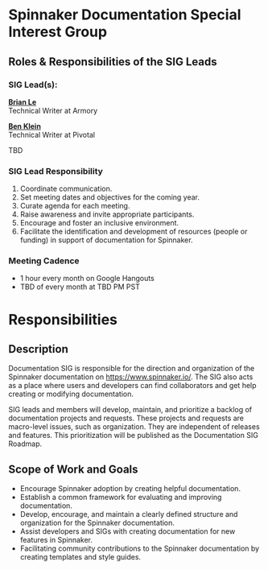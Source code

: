 # Spinnaker Documentation Special Interest Group

## Roles & Responsibilities of the SIG Leads

### SIG Lead(s):

**[Brian Le](https://github.com/brian-armory)**  
Technical Writer at Armory

**[Ben Klein](https://github.com/fifthposition)**  
Technical Writer at Pivotal

TBD

### SIG Lead Responsibility

1. Coordinate communication.
2. Set meeting dates and objectives for the coming year.
3. Curate agenda for each meeting.
4. Raise awareness and invite appropriate participants.
5. Encourage and foster an inclusive environment.
6. Facilitate the identification and development of resources (people or funding) in support of documentation for Spinnaker.


### Meeting Cadence
 - 1 hour every month on Google Hangouts
 - TBD of every month at TBD PM PST

# Responsibilities

## Description

Documentation SIG is responsible for the direction and organization of the Spinnaker documentation on https://www.spinnaker.io/. The SIG also acts as a place where users and developers can find collaborators and get help creating or modifying documentation.

SIG leads and members will develop, maintain, and prioritize a backlog of documentation projects and requests. These projects and requests are macro-level issues, such as organization. They are independent of releases and features.  This prioritization will be published as the Documentation SIG Roadmap.

## Scope of Work and Goals

* Encourage Spinnaker adoption by creating helpful documentation.
* Establish a common framework for evaluating and improving documentation.
* Develop, encourage, and maintain a clearly defined structure and organization for the Spinnaker documentation.
* Assist developers and SIGs with creating documentation for new features in Spinnaker.
* Facilitating community contributions to the Spinnaker documentation by creating templates and style guides.
